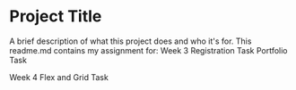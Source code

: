 
# Project Title

A brief description of what this project does and who it's for.
This readme.md contains my assignment for:
Week 3
Registration Task
Portfolio Task

Week 4
Flex and Grid Task